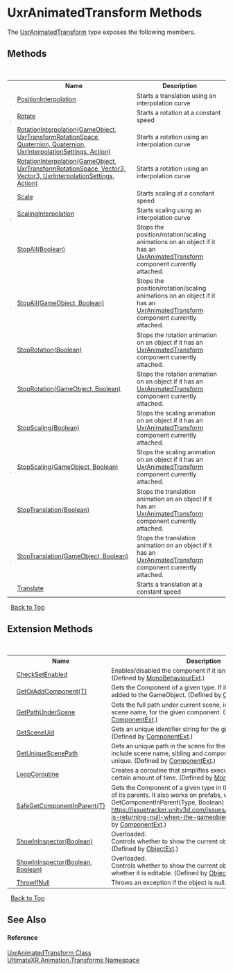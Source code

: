 # UxrAnimatedTransform Methods
 

The <a href="T_UltimateXR_Animation_Transforms_UxrAnimatedTransform">UxrAnimatedTransform</a> type exposes the following members.


## Methods
&nbsp;<table><tr><th></th><th>Name</th><th>Description</th></tr><tr><td>![Public method](media/pubmethod.gif "Public method")![Static member](media/static.gif "Static member")</td><td><a href="M_UltimateXR_Animation_Transforms_UxrAnimatedTransform_PositionInterpolation">PositionInterpolation</a></td><td>
Starts a translation using an interpolation curve</td></tr><tr><td>![Public method](media/pubmethod.gif "Public method")![Static member](media/static.gif "Static member")</td><td><a href="M_UltimateXR_Animation_Transforms_UxrAnimatedTransform_Rotate">Rotate</a></td><td>
Starts a rotation at a constant speed</td></tr><tr><td>![Public method](media/pubmethod.gif "Public method")![Static member](media/static.gif "Static member")</td><td><a href="M_UltimateXR_Animation_Transforms_UxrAnimatedTransform_RotationInterpolation">RotationInterpolation(GameObject, UxrTransformRotationSpace, Quaternion, Quaternion, UxrInterpolationSettings, Action)</a></td><td>
Starts a rotation using an interpolation curve</td></tr><tr><td>![Public method](media/pubmethod.gif "Public method")![Static member](media/static.gif "Static member")</td><td><a href="M_UltimateXR_Animation_Transforms_UxrAnimatedTransform_RotationInterpolation_1">RotationInterpolation(GameObject, UxrTransformRotationSpace, Vector3, Vector3, UxrInterpolationSettings, Action)</a></td><td>
Starts a rotation using an interpolation curve</td></tr><tr><td>![Public method](media/pubmethod.gif "Public method")![Static member](media/static.gif "Static member")</td><td><a href="M_UltimateXR_Animation_Transforms_UxrAnimatedTransform_Scale">Scale</a></td><td>
Starts scaling at a constant speed</td></tr><tr><td>![Public method](media/pubmethod.gif "Public method")![Static member](media/static.gif "Static member")</td><td><a href="M_UltimateXR_Animation_Transforms_UxrAnimatedTransform_ScalingInterpolation">ScalingInterpolation</a></td><td>
Starts scaling using an interpolation curve</td></tr><tr><td>![Public method](media/pubmethod.gif "Public method")</td><td><a href="M_UltimateXR_Animation_Transforms_UxrAnimatedTransform_StopAll">StopAll(Boolean)</a></td><td>
Stops the position/rotation/scaling animations on an object if it has an <a href="T_UltimateXR_Animation_Transforms_UxrAnimatedTransform">UxrAnimatedTransform</a> component currently attached.</td></tr><tr><td>![Public method](media/pubmethod.gif "Public method")![Static member](media/static.gif "Static member")</td><td><a href="M_UltimateXR_Animation_Transforms_UxrAnimatedTransform_StopAll_1">StopAll(GameObject, Boolean)</a></td><td>
Stops the position/rotation/scaling animations on an object if it has an <a href="T_UltimateXR_Animation_Transforms_UxrAnimatedTransform">UxrAnimatedTransform</a> component currently attached.</td></tr><tr><td>![Public method](media/pubmethod.gif "Public method")</td><td><a href="M_UltimateXR_Animation_Transforms_UxrAnimatedTransform_StopRotation">StopRotation(Boolean)</a></td><td>
Stops the rotation animation on an object if it has an <a href="T_UltimateXR_Animation_Transforms_UxrAnimatedTransform">UxrAnimatedTransform</a> component currently attached.</td></tr><tr><td>![Public method](media/pubmethod.gif "Public method")![Static member](media/static.gif "Static member")</td><td><a href="M_UltimateXR_Animation_Transforms_UxrAnimatedTransform_StopRotation_1">StopRotation(GameObject, Boolean)</a></td><td>
Stops the rotation animation on an object if it has an <a href="T_UltimateXR_Animation_Transforms_UxrAnimatedTransform">UxrAnimatedTransform</a> component currently attached.</td></tr><tr><td>![Public method](media/pubmethod.gif "Public method")</td><td><a href="M_UltimateXR_Animation_Transforms_UxrAnimatedTransform_StopScaling">StopScaling(Boolean)</a></td><td>
Stops the scaling animation on an object if it has an <a href="T_UltimateXR_Animation_Transforms_UxrAnimatedTransform">UxrAnimatedTransform</a> component currently attached.</td></tr><tr><td>![Public method](media/pubmethod.gif "Public method")![Static member](media/static.gif "Static member")</td><td><a href="M_UltimateXR_Animation_Transforms_UxrAnimatedTransform_StopScaling_1">StopScaling(GameObject, Boolean)</a></td><td>
Stops the scaling animation on an object if it has an <a href="T_UltimateXR_Animation_Transforms_UxrAnimatedTransform">UxrAnimatedTransform</a> component currently attached.</td></tr><tr><td>![Public method](media/pubmethod.gif "Public method")</td><td><a href="M_UltimateXR_Animation_Transforms_UxrAnimatedTransform_StopTranslation">StopTranslation(Boolean)</a></td><td>
Stops the translation animation on an object if it has an <a href="T_UltimateXR_Animation_Transforms_UxrAnimatedTransform">UxrAnimatedTransform</a> component currently attached.</td></tr><tr><td>![Public method](media/pubmethod.gif "Public method")![Static member](media/static.gif "Static member")</td><td><a href="M_UltimateXR_Animation_Transforms_UxrAnimatedTransform_StopTranslation_1">StopTranslation(GameObject, Boolean)</a></td><td>
Stops the translation animation on an object if it has an <a href="T_UltimateXR_Animation_Transforms_UxrAnimatedTransform">UxrAnimatedTransform</a> component currently attached.</td></tr><tr><td>![Public method](media/pubmethod.gif "Public method")![Static member](media/static.gif "Static member")</td><td><a href="M_UltimateXR_Animation_Transforms_UxrAnimatedTransform_Translate">Translate</a></td><td>
Starts a translation at a constant speed</td></tr></table>&nbsp;
<a href="#uxranimatedtransform-methods">Back to Top</a>

## Extension Methods
&nbsp;<table><tr><th></th><th>Name</th><th>Description</th></tr><tr><td>![Public Extension Method](media/pubextension.gif "Public Extension Method")</td><td><a href="M_UltimateXR_Extensions_Unity_MonoBehaviourExt_CheckSetEnabled">CheckSetEnabled</a></td><td>
Enables/disabled the component if it isn't enabled already.
 (Defined by <a href="T_UltimateXR_Extensions_Unity_MonoBehaviourExt">MonoBehaviourExt</a>.)</td></tr><tr><td>![Public Extension Method](media/pubextension.gif "Public Extension Method")</td><td><a href="M_UltimateXR_Extensions_Unity_ComponentExt_GetOrAddComponent__1">GetOrAddComponent(T)</a></td><td>
Gets the Component of a given type. If it doesn't exist, it is added to the GameObject.
 (Defined by <a href="T_UltimateXR_Extensions_Unity_ComponentExt">ComponentExt</a>.)</td></tr><tr><td>![Public Extension Method](media/pubextension.gif "Public Extension Method")</td><td><a href="M_UltimateXR_Extensions_Unity_ComponentExt_GetPathUnderScene">GetPathUnderScene</a></td><td>
Gets the full path under current scene, including all parents, but scene name, for the given component.
 (Defined by <a href="T_UltimateXR_Extensions_Unity_ComponentExt">ComponentExt</a>.)</td></tr><tr><td>![Public Extension Method](media/pubextension.gif "Public Extension Method")</td><td><a href="M_UltimateXR_Extensions_Unity_ComponentExt_GetSceneUid">GetSceneUid</a></td><td>
Gets an unique identifier string for the given component.
 (Defined by <a href="T_UltimateXR_Extensions_Unity_ComponentExt">ComponentExt</a>.)</td></tr><tr><td>![Public Extension Method](media/pubextension.gif "Public Extension Method")</td><td><a href="M_UltimateXR_Extensions_Unity_ComponentExt_GetUniqueScenePath">GetUniqueScenePath</a></td><td>
Gets an unique path in the scene for the given component. It will include scene name, sibling and component indices to make it unique.
 (Defined by <a href="T_UltimateXR_Extensions_Unity_ComponentExt">ComponentExt</a>.)</td></tr><tr><td>![Public Extension Method](media/pubextension.gif "Public Extension Method")</td><td><a href="M_UltimateXR_Extensions_Unity_MonoBehaviourExt_LoopCoroutine">LoopCoroutine</a></td><td>
Creates a coroutine that simplifies executing a loop during a certain amount of time.
 (Defined by <a href="T_UltimateXR_Extensions_Unity_MonoBehaviourExt">MonoBehaviourExt</a>.)</td></tr><tr><td>![Public Extension Method](media/pubextension.gif "Public Extension Method")</td><td><a href="M_UltimateXR_Extensions_Unity_ComponentExt_SafeGetComponentInParent__1">SafeGetComponentInParent(T)</a></td><td>
Gets the Component of a given type in the GameObject or any of its parents. It also works on prefabs, where regular GetComponentInParent(Type, Boolean) will not work: https://issuetracker.unity3d.com/issues/getcomponentinparent-is-returning-null-when-the-gameobject-is-a-prefab
 (Defined by <a href="T_UltimateXR_Extensions_Unity_ComponentExt">ComponentExt</a>.)</td></tr><tr><td>![Public Extension Method](media/pubextension.gif "Public Extension Method")</td><td><a href="M_UltimateXR_Extensions_Unity_ObjectExt_ShowInInspector">ShowInInspector(Boolean)</a></td><td>Overloaded.  
Controls whether to show the current object in the inspector.
 (Defined by <a href="T_UltimateXR_Extensions_Unity_ObjectExt">ObjectExt</a>.)</td></tr><tr><td>![Public Extension Method](media/pubextension.gif "Public Extension Method")</td><td><a href="M_UltimateXR_Extensions_Unity_ObjectExt_ShowInInspector_1">ShowInInspector(Boolean, Boolean)</a></td><td>Overloaded.  
Controls whether to show the current object in the inspector and whether it is editable.
 (Defined by <a href="T_UltimateXR_Extensions_Unity_ObjectExt">ObjectExt</a>.)</td></tr><tr><td>![Public Extension Method](media/pubextension.gif "Public Extension Method")</td><td><a href="M_UltimateXR_Extensions_System_ObjectExt_ThrowIfNull">ThrowIfNull</a></td><td>
Throws an exception if the object is null.
 (Defined by <a href="T_UltimateXR_Extensions_System_ObjectExt">ObjectExt</a>.)</td></tr></table>&nbsp;
<a href="#uxranimatedtransform-methods">Back to Top</a>

## See Also


#### Reference
<a href="T_UltimateXR_Animation_Transforms_UxrAnimatedTransform">UxrAnimatedTransform Class</a><br /><a href="N_UltimateXR_Animation_Transforms">UltimateXR.Animation.Transforms Namespace</a><br />
